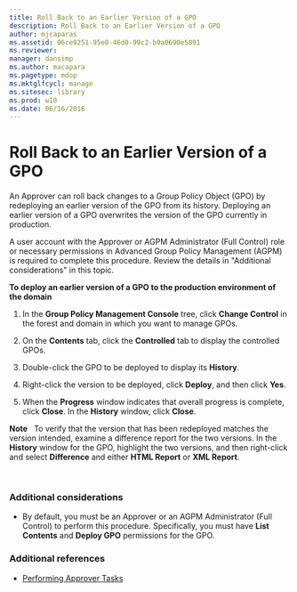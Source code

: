 ```yaml
---
title: Roll Back to an Earlier Version of a GPO
description: Roll Back to an Earlier Version of a GPO
author: mjcaparas
ms.assetid: 06ce9251-95e0-46d0-99c2-b9a0690e5891
ms.reviewer: 
manager: dansimp
ms.author: macapara
ms.pagetype: mdop
ms.mktglfcycl: manage
ms.sitesec: library
ms.prod: w10
ms.date: 06/16/2016
---
```



# Roll Back to an Earlier Version of a GPO


An Approver can roll back changes to a Group Policy Object (GPO) by redeploying an earlier version of the GPO from its history. Deploying an earlier version of a GPO overwrites the version of the GPO currently in production.

A user account with the Approver or AGPM Administrator (Full Control) role or necessary permissions in Advanced Group Policy Management (AGPM) is required to complete this procedure. Review the details in "Additional considerations" in this topic.

**To deploy an earlier version of a GPO to the production environment of the domain**

1.  In the **Group Policy Management Console** tree, click **Change Control** in the forest and domain in which you want to manage GPOs.

2.  On the **Contents** tab, click the **Controlled** tab to display the controlled GPOs.

3.  Double-click the GPO to be deployed to display its **History**.

4.  Right-click the version to be deployed, click **Deploy**, and then click **Yes**.

5.  When the **Progress** window indicates that overall progress is complete, click **Close**. In the **History** window, click **Close**.

**Note**  
To verify that the version that has been redeployed matches the version intended, examine a difference report for the two versions. In the **History** window for the GPO, highlight the two versions, and then right-click and select **Difference** and either **HTML Report** or **XML Report**.

 

### Additional considerations

-   By default, you must be an Approver or an AGPM Administrator (Full Control) to perform this procedure. Specifically, you must have **List Contents** and **Deploy GPO** permissions for the GPO.

### Additional references

-   [Performing Approver Tasks](performing-approver-tasks-agpm40.md)

 

 






